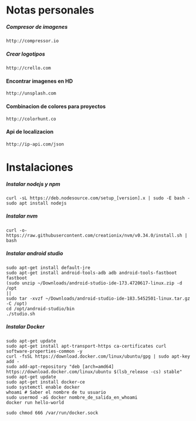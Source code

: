 # Notas personales

##### Compresor de imagenes
```
http://compressor.io
```

##### Crear logotipos
```
http://crello.com
```

#### Encontrar imagenes en HD
```
http://unsplash.com
```

#### Combinacion de colores para proyectos
```
http://colorhunt.co
```

#### Api de localizacion 
```
http://ip-api.com/json
```




# Instalaciones

##### Instalar nodejs y npm
```
curl -sL https://deb.nodesource.com/setup_[version].x | sudo -E bash -
sudo apt install nodejs
```

##### Instalar nvm
```
curl -o- https://raw.githubusercontent.com/creationix/nvm/v0.34.0/install.sh | bash
```

##### Instalar android studio
```
sudo apt-get install default-jre
sudo apt-get install android-tools-adb adb android-tools-fastboot fastboot
(sudo unzip ~/Downloads/android-studio-ide-173.4720617-linux.zip -d /opt
||
sudo tar -xvzf ~/Downloads/android-studio-ide-183.5452501-linux.tar.gz -C /opt)
cd /opt/android-studio/bin
./studio.sh
```

##### Instalar Docker

```
sudo apt-get update
sudo apt-get install apt-transport-https ca-certificates curl software-properties-common -y
curl -fsSL https://download.docker.com/linux/ubuntu/gpg | sudo apt-key add -
sudo add-apt-repository "deb [arch=amd64] https://download.docker.com/linux/ubuntu $(lsb_release -cs) stable"
sudo apt-get update
sudo apt-get install docker-ce
sudo systemctl enable docker
whoami # Saber el nombre de tu usuario
sudo usermod -aG docker nombre_de_salida_en_whoami
docker run hello-world

sudo chmod 666 /var/run/docker.sock
```
